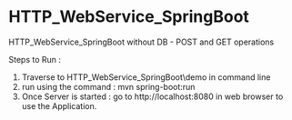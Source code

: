 # HTTP_WebService_SpringBoot

HTTP_WebService_SpringBoot without DB - POST and GET operations



Steps to Run :
1. Traverse to HTTP_WebService_SpringBoot\demo in command line
2. run using the command : mvn spring-boot:run
3. Once Server is started : go to http://localhost:8080 in web browser to use the Application.